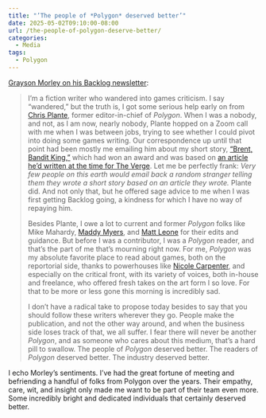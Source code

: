 ```yaml
---
title: "’The people of *Polygon* deserved better’"
date: 2025-05-02T09:10:00-08:00
url: /the-people-of-polygon-deserve-better/
categories:
  - Media
tags:
  - Polygon
---
```


[Grayson Morley on his Backlog newsletter](https://www.backlogmag.com/on-polygon/):

> I’m a fiction writer who wandered into games criticism. I say “wandered,” but the truth is, I got some serious help early on from [Chris Plante](https://bsky.app/profile/plante.bsky.social?ref=backlogmag.com), former editor-in-chief of *Polygon*. When I was a nobody, and not, as I am now, nearly nobody, Plante hopped on a Zoom call with me when I was between jobs, trying to see whether I could pivot into doing some games writing. Our correspondence up until that point had been mostly me emailing him about my short story, [“Brent, Bandit King,”](https://thebrooklynreview.com/2016/12/05/brent-bandit-king/?ref=backlogmag.com) which had won an award and was based on [an article he’d written at the time for The Verge](https://www.theverge.com/2015/11/9/9696186/fallout-4-bugs?ref=backlogmag.com). Let me be perfectly frank: *Very few people on this earth would email back a random stranger telling them they wrote a short story based on an article they wrote.* Plante did. And not only that, but he offered sage advice to me when I was first getting Backlog going, a kindness for which I have no way of repaying him.
> 
> Besides Plante, I owe a lot to current and former *Polygon* folks like Mike Mahardy, [Maddy Myers](https://bsky.app/profile/midimyers.com?ref=backlogmag.com), and [Matt Leone](https://bsky.app/profile/mattleone.bsky.social?ref=backlogmag.com) for their edits and guidance. But before I was a contributor, I was a *Polygon* reader, and that’s the part of me that’s mourning right now. For me, *Polygon* was my absolute favorite place to read about games, both on the reportorial side, thanks to powerhouses like [Nicole Carpenter](https://bsky.app/profile/nicolecarpenter.bsky.social?ref=backlogmag.com), and especially on the critical front, with its variety of voices, both in-house and freelance, who offered fresh takes on the art form I so love. For that to be more or less gone this morning is incredibly sad.
> 
> I don’t have a radical take to propose today besides to say that you should follow these writers wherever they go. People make the publication, and not the other way around, and when the business side loses track of that, we all suffer. I fear there will never be another *Polygon*, and as someone who cares about this medium, that’s a hard pill to swallow. The people of *Polygon* deserved better. The readers of *Polygon* deserved better. The industry deserved better.

I echo Morley’s sentiments. I’ve had the great fortune of meeting and befriending a handful of folks from Polygon over the years. Their empathy, care, wit, and insight only made me want to be part of their team even more. Some incredibly bright and dedicated individuals that certainly deserved better.